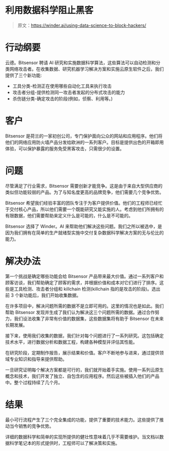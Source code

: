 # 利用数据科学阻止黑客

> 原文：<https://winder.ai/using-data-science-to-block-hackers/>

# 行动纲要

云德。Bitsensor 聘请 AI 研究和实施数据科学算法，这些算法可以自动检测和分类网络攻击者。在收集数据、研究机器学习解决方案和实施云原生软件之后，我们提供了三个新功能:

*   工具分类-检测正在使用哪些自动化工具来执行攻击
*   攻击者分组-提供检测同一攻击者发起的分布式攻击的能力
*   杀伤链分类-确定攻击的阶段(例如，侦察、利用等。)

# 客户

Bitsensor 是荷兰的一家初创公司，专门保护面向公众的网站和应用程序。他们将他们的网络应用防火墙产品分发给欧洲的一系列客户。目标是提供出色的开箱即用体验，可以保护暴露的服务免受黑客攻击，只需很少的设置。

# 问题

尽管满足了行业需求，Bitsensor 需要创新才能竞争。这是由于来自大型供应商的类似但功能较弱的产品。为了与知名度更高的品牌竞争，他们需要几个竞争优势。

Bitsensor 希望我们经验丰富的团队专注于为客户提供价值。他们的工程师已经忙于交付核心产品，所以他们需要一个既能研究又能实施的人。考虑到他们所拥有的有限数据，他们需要帮助来定义什么是可能的，什么是不可能的。

Bitsensor 选择了 Winder。AI 来帮助他们解决这些问题。我们之所以被选中，是因为我们拥有在简单的生产就绪型实施中交付复杂数据科学解决方案的无与伦比的能力。

# 解决办法

第一个挑战是确定哪些功能会给 Bitsensor 产品带来最大价值。通过一系列客户和顾客访谈，我们帮助确定了顾客的需求，并根据价值和成本对它们进行了排序。这些是工具检测、攻击者分组和 killchain 检测(killchain 指的是攻击的阶段)。选出前 3 个新功能后，我们开始收集数据。

在许多项目中，解决问题所需的数据不是立即可用的。这里的情况也是如此。我们帮助 Bitsensor 发现并生成了我们认为解决这三个问题所需的数据。通过合作努力，我们设法收集了非常有价值的数据集，这些数据集将有助于 Bitsensor 在未来长期发展。

接下来，使用我们收集的数据，我们针对每个问题进行了一系列研究。这包括确定技术水平，进行数据分析和数据工程，构建各种模型并评估其性能。

在研究阶段，定期制作报告，展示结果和价值。客户不断地参与进来，通过提供领域专业知识和指导来提供帮助。

一旦研究证明每个解决方案都是可行的，我们就开始着手实施。使用一系列云原生概念和技术，我们开发了独立、自包含的应用程序。然后这些被插入他们的产品中。整个过程持续了几个月。

# 结果

最小可行流程产生了三个完全集成的功能，提供了重要的技术能力。这些提供了推动当今销售的竞争优势。

详细的数据科学和简单的实现所提供的健壮性意味着几乎不需要维护。当文档以数据科学笔记本的形式提供时，工程师可以了解决策和实施。